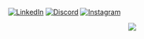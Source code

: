 [![LinkedIn](https://img.shields.io/badge/linkedin-%230077B5.svg?style=for-the-badge&logo=linkedin&logoColor=white)](https://www.linkedin.com/in/thalysmarcio/)
[![Discord](https://img.shields.io/badge/Discord-%235865F2.svg?style=for-the-badge&logo=discord&logoColor=white)](https://discordapp.com/users/810004618481893381)
[![Instagram](https://img.shields.io/badge/Instagram-%23E4405F.svg?style=for-the-badge&logo=Instagram&logoColor=white)](https://www.instagram.com/thalysmarcio/)

<p align="center">
    <img align="center" src="https://skillicons.dev/icons?i=visualstudio,vscode,idea,dotnet,cs,cpp,js,typescript,java,kotlin,py,php,symfony,laravel,electron,lua,css,sass,tailwind,windicss,html,bootstrap,vue,vite,webpack,mysql,postgres,mongodb,sqlite,ps,git"/>
</p>
